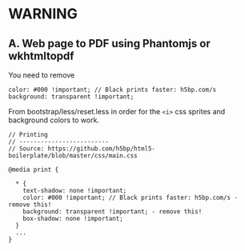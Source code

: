 WARNING
=======

A. Web page to PDF using Phantomjs or wkhtmltopdf
-------------------------------------------------

You need to remove 
```
color: #000 !important; // Black prints faster: h5bp.com/s
background: transparent !important;
```
From bootstrap/less/reset.less in order for the `<i>` css sprites and background colors to work.
```
// Printing
// -------------------------
// Source: https://github.com/h5bp/html5-boilerplate/blob/master/css/main.css

@media print {

  * {
    text-shadow: none !important;
    color: #000 !important; // Black prints faster: h5bp.com/s - remove this!
    background: transparent !important; - remove this!
    box-shadow: none !important;
  }
  ...
}
```